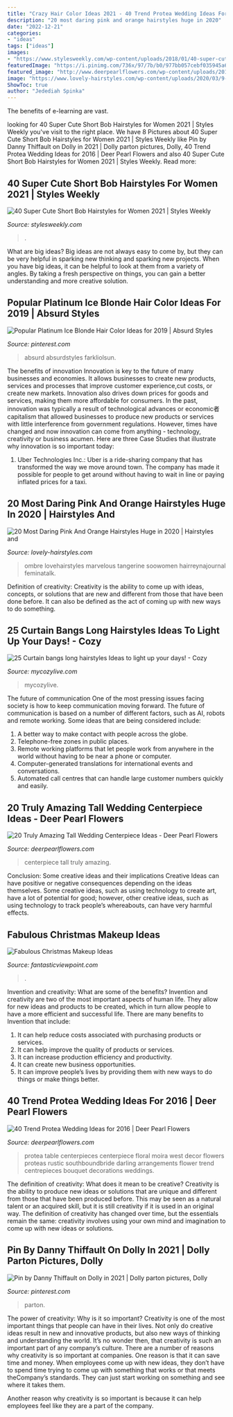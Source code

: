```yaml
---
title: "Crazy Hair Color Ideas 2021 - 40 Trend Protea Wedding Ideas For 2016"
description: "20 most daring pink and orange hairstyles huge in 2020"
date: "2022-12-21"
categories:
- "ideas"
tags: ["ideas"]
images:
- "https://www.stylesweekly.com/wp-content/uploads/2018/01/40-super-cute-short-bob-hairstyles-for-women-21.jpg"
featuredImage: "https://i.pinimg.com/736x/97/7b/b0/977bb057cebf035945a688159a9bec71.jpg"
featured_image: "http://www.deerpearlflowers.com/wp-content/uploads/2015/12/rustic-protea-wedding-centrepiece.jpg"
image: "https://www.lovely-hairstyles.com/wp-content/uploads/2020/03/9-lovely-hairstyles.com-hair-color-ideas-1003202015239.jpg"
ShowToc: true
author: "Jedediah Spinka"
---
```



The benefits of e-learning are vast.

	

		
looking for 40 Super Cute Short Bob Hairstyles for Women 2021 | Styles Weekly you've visit to the right place. We have 8 Pictures about 40 Super Cute Short Bob Hairstyles for Women 2021 | Styles Weekly like Pin by Danny Thiffault on Dolly in 2021 | Dolly parton pictures, Dolly, 40 Trend Protea Wedding Ideas for 2016 | Deer Pearl Flowers and also 40 Super Cute Short Bob Hairstyles for Women 2021 | Styles Weekly. Read more:
		
    
## 40 Super Cute Short Bob Hairstyles For Women 2021 | Styles Weekly

<img loading=lazy src="https://www.stylesweekly.com/wp-content/uploads/2018/01/40-super-cute-short-bob-hairstyles-for-women-21.jpg" onerror="this.onerror=null;this.src='https://tse3.mm.bing.net/th?id=OIP.pAvooFmYuO3l6N98OZz3DgHaHa&amp;pid=15.1';" alt="40 Super Cute Short Bob Hairstyles for Women 2021 | Styles Weekly">

_Source: stylesweekly.com_

>. 

	

What are big ideas?
Big ideas are not always easy to come by, but they can be very helpful in sparking new thinking and sparking new projects. When you have big ideas, it can be helpful to look at them from a variety of angles. By taking a fresh perspective on things, you can gain a better understanding and more creative solution.

    
## Popular Platinum Ice Blonde Hair Color Ideas For 2019 | Absurd Styles

<img loading=lazy src="https://i.pinimg.com/736x/97/7b/b0/977bb057cebf035945a688159a9bec71.jpg" onerror="this.onerror=null;this.src='https://tse3.mm.bing.net/th?id=OIP.EAsz9nFi0XjSQb6z7NcUgQHaKf&amp;pid=15.1';" alt="Popular Platinum Ice Blonde Hair Color Ideas for 2019 | Absurd Styles">

_Source: pinterest.com_

>absurd absurdstyles farkliolsun. 

	

The benefits of innovation
Innovation is key to the future of many businesses and economies. It allows businesses to create new products, services and processes that improve customer experience,cut costs, or create new markets. Innovation also drives down prices for goods and services, making them more affordable for consumers. In the past, innovation was typically a result of technological advances or economic者 capitalism that allowed businesses to produce new products or services with little interference from government regulations. However, times have changed and now innovation can come from anything - technology, creativity or business acumen. Here are three Case Studies that illustrate why innovation is so important today: 
1) Uber Technologies Inc.: Uber is a ride-sharing company that has transformed the way we move around town. The company has made it possible for people to get around without having to wait in line or paying inflated prices for a taxi.

    
## 20 Most Daring Pink And Orange Hairstyles Huge In 2020 | Hairstyles And

<img loading=lazy src="https://www.lovely-hairstyles.com/wp-content/uploads/2020/03/9-lovely-hairstyles.com-hair-color-ideas-1003202015239.jpg" onerror="this.onerror=null;this.src='https://tse2.mm.bing.net/th?id=OIP.ABlnPU2enNNtvdUmc6WCjAHaLG&amp;pid=15.1';" alt="20 Most Daring Pink And Orange Hairstyles Huge in 2020 | Hairstyles and">

_Source: lovely-hairstyles.com_

>ombre lovehairstyles marvelous tangerine soowomen hairreynajournal feminatalk. 

	

Definition of creativity:
Creativity is the ability to come up with ideas, concepts, or solutions that are new and different from those that have been done before. It can also be defined as the act of coming up with new ways to do something.

    
## 25 Curtain Bangs Long Hairstyles Ideas To Light Up Your Days! - Cozy

<img loading=lazy src="https://mycozylive.com/wp-content/uploads/2021/03/2-1.jpg" onerror="this.onerror=null;this.src='https://tse3.mm.bing.net/th?id=OIP.5tB59AtHUDaaAyv6eqEeCAHaJ6&amp;pid=15.1';" alt="25 Curtain bangs long hairstyles Ideas to light up your days! - Cozy">

_Source: mycozylive.com_

>mycozylive. 

	

The future of communication
One of the most pressing issues facing society is how to keep communication moving forward. The future of communication is based on a number of different factors, such as AI, robots and remote working. Some ideas that are being considered include: 
1. A better way to make contact with people across the globe. 
2. Telephone-free zones in public places. 
3. Remote working platforms that let people work from anywhere in the world without having to be near a phone or computer. 
4. Computer-generated translations for international events and conversations. 
5. Automated call centres that can handle large customer numbers quickly and easily.

    
## 20 Truly Amazing Tall Wedding Centerpiece Ideas - Deer Pearl Flowers

<img loading=lazy src="https://www.deerpearlflowers.com/wp-content/uploads/2015/04/silver-wedding-centerpiece-ideas.jpg" onerror="this.onerror=null;this.src='https://tse2.mm.bing.net/th?id=OIP.BlBRYISCzTk9jCD0x34knAHaLa&amp;pid=15.1';" alt="20 Truly Amazing Tall Wedding Centerpiece Ideas - Deer Pearl Flowers">

_Source: deerpearlflowers.com_

>centerpiece tall truly amazing. 

	

Conclusion: Some creative ideas and their implications
Creative Ideas can have positive or negative consequences depending on the ideas themselves. Some creative ideas, such as using technology to create art, have a lot of potential for good; however, other creative ideas, such as using technology to track people’s whereabouts, can have very harmful effects.

    
## Fabulous Christmas Makeup Ideas

<img loading=lazy src="http://www.fantasticviewpoint.com/wp-content/uploads/2013/11/41-Christmas-Makeup-Ideas-27.jpg" onerror="this.onerror=null;this.src='https://tse4.mm.bing.net/th?id=OIP.fZl-NhafAVidd5WzoKI7NAHaLH&amp;pid=15.1';" alt="Fabulous Christmas Makeup Ideas">

_Source: fantasticviewpoint.com_

>. 

	

Invention and creativity: What are some of the benefits?
Invention and creativity are two of the most important aspects of human life. They allow for new ideas and products to be created, which in turn allow people to have a more efficient and successful life. There are many benefits to Invention that include: 
1. It can help reduce costs associated with purchasing products or services. 
2. It can help improve the quality of products or services. 
3. It can increase production efficiency and productivity. 
4. It can create new business opportunities. 
5. It can improve people’s lives by providing them with new ways to do things or make things better.

    
## 40 Trend Protea Wedding Ideas For 2016 | Deer Pearl Flowers

<img loading=lazy src="http://www.deerpearlflowers.com/wp-content/uploads/2015/12/rustic-protea-wedding-centrepiece.jpg" onerror="this.onerror=null;this.src='https://tse1.mm.bing.net/th?id=OIP.Y7txdqHnLmA33wwBwpi0PwHaLH&amp;pid=15.1';" alt="40 Trend Protea Wedding Ideas for 2016 | Deer Pearl Flowers">

_Source: deerpearlflowers.com_

>protea table centerpieces centerpiece floral moira west decor flowers proteas rustic southboundbride darling arrangements flower trend centrepieces bouquet decorations weddings. 

	

The definition of creativity: What does it mean to be creative?
Creativity is the ability to produce new ideas or solutions that are unique and different from those that have been produced before. This may be seen as a natural talent or an acquired skill, but it is still creativity if it is used in an original way. The definition of creativity has changed over time, but the essentials remain the same: creativity involves using your own mind and imagination to come up with new ideas or solutions.

    
## Pin By Danny Thiffault On Dolly In 2021 | Dolly Parton Pictures, Dolly

<img loading=lazy src="https://i.pinimg.com/736x/15/d6/6b/15d66bb024b2d03872e660519db93065.jpg" onerror="this.onerror=null;this.src='https://tse2.mm.bing.net/th?id=OIP.PDW2LLooKaMSSK1EltwJ0wHaKO&amp;pid=15.1';" alt="Pin by Danny Thiffault on Dolly in 2021 | Dolly parton pictures, Dolly">

_Source: pinterest.com_

>parton. 

	

The power of creativity: Why is it so important?
Creativity is one of the most important things that people can have in their lives. Not only do creative ideas result in new and innovative products, but also new ways of thinking and understanding the world. It’s no wonder then, that creativity is such an important part of any company’s culture.
There are a number of reasons why creativity is so important at companies. One reason is that it can save time and money. When employees come up with new ideas, they don’t have to spend time trying to come up with something that works or that meets theCompany’s standards. They can just start working on something and see where it takes them.

Another reason why creativity is so important is because it can help employees feel like they are a part of the company.

